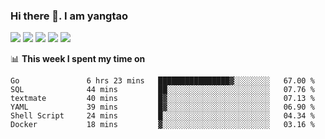 ### Hi there 👋. I am yangtao 

<!-- **runtu666/runtu666** is a ✨ _special_ ✨ repository because its `README.md` (this file) appears on your GitHub profile. -->

![](https://github-profile-summary-cards.vercel.app/api/cards/profile-details?username=runtu666&theme=github)
![](https://github-profile-summary-cards.vercel.app/api/cards/repos-per-language?username=runtu666&theme=github)
![](https://github-profile-summary-cards.vercel.app/api/cards/most-commit-language?username=runtu666&theme=github)
![](https://github-profile-summary-cards.vercel.app/api/cards/stats?&username=runtu666&theme=github)
![](https://github-profile-summary-cards.vercel.app/api/cards/productive-time?username=runtu666&theme=github)

📊 **This week I spent my time on**
<!--START_SECTION:waka-->

```text
Go               6 hrs 23 mins   ████████████████▓░░░░░░░░   67.00 %
SQL              44 mins         ██░░░░░░░░░░░░░░░░░░░░░░░   07.76 %
textmate         40 mins         █▓░░░░░░░░░░░░░░░░░░░░░░░   07.13 %
YAML             39 mins         █▓░░░░░░░░░░░░░░░░░░░░░░░   06.90 %
Shell Script     24 mins         █░░░░░░░░░░░░░░░░░░░░░░░░   04.34 %
Docker           18 mins         ▓░░░░░░░░░░░░░░░░░░░░░░░░   03.16 %
```

<!--END_SECTION:waka-->


[comment]: <> (Here are some ideas to get you started:)

[comment]: <> (- 🔭 I’m currently working on tal)

[comment]: <> (- 🌱 I’m currently learning devops)

[comment]: <> (- 👯 I’m looking to collaborate on ...)

[comment]: <> (- 🤔 I’m looking for help with ...)

[comment]: <> (- 💬 Ask me about ...)

[comment]: <> (- 📫 How to reach me: ...)

[comment]: <> (- 😄 Pronouns: ...)

[comment]: <> (- ⚡ Fun fact: ...)
